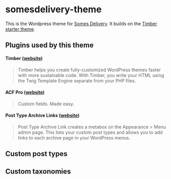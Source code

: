 # somesdelivery-theme

This is the Wordpress theme for [Someș Delivery](http://somesdelivery.ro). It builds on the [Timber starter theme](https://github.com/timber/starter-theme).

## Plugins used by this theme

#### Timber ([website](http://upstatement.com/timber/))

> Timber helps you create fully-customized WordPress themes faster with more sustainable code. With Timber, you write your HTML using the Twig Template Engine separate from your PHP files.

#### ACF Pro ([website](https://www.advancedcustomfields.com/))

> Custom fields. Made easy.

#### Post Type Archive Links ([website](https://wordpress.org/plugins/post-type-archive-links/))

> Post Type Archive Link creates a metabox on the Appearance > Menu admin page. This lists your custom post types and allows you to add links to each archive page in your WordPress menus.

## Custom post types

## Custom taxonomies